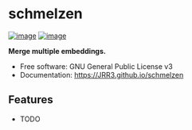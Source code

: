 # schmelzen


[![image](https://img.shields.io/pypi/v/schmelzen.svg)](https://pypi.python.org/pypi/schmelzen)
[![image](https://img.shields.io/conda/vn/conda-forge/schmelzen.svg)](https://anaconda.org/conda-forge/schmelzen)


**Merge multiple embeddings.**


-   Free software: GNU General Public License v3
-   Documentation: https://JRR3.github.io/schmelzen
    

## Features

-   TODO
